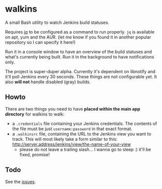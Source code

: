 walkins
=======

A small Bash utility to watch Jenkins build statuses.

Requires [jq](http://stedolan.github.io/jq/) to be configured as a command to run properly. `jq` is available on apt, yum and the AUR. (let me know if you found it in another popular repository so I can specify it here!)

Run it in a console window to have an overview of the build statuses and what's currently being built.
Run it in the background to have notifications only.

The project is super-duper alpha.
Currently it's dependent on libnotify and it'll poll Jenkins every 30 seconds.
These things are not configurable yet.
It also **will not** handle disabled (gray) builds.

Howto
-------

There are two things you need to have **placed within the main app directory** for walkins to walk:
* a `.credentials` file containing your Jenkins credentials. The contents of the file must be just `username:password` in that exact format.
* a `.walkinsrc` file, containing the URL to the Jenkins view you want to track. This will most likely take a form similar to this: http://server.address/jenkins/view/the-name-of-your-view
  * please do not leave a trailing slash... I wanna go to sleep :) it'll be fixed, promise!

Todo
-------

See the [issues](https://github.com/elkorn/walkins/issues?state=open).

